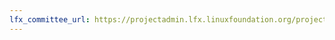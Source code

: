 ```yaml
---
lfx_committee_url: https://projectadmin.lfx.linuxfoundation.org/project/a092M00001LkQdtQAF/collaboration/committees/80d81cb9-9f18-40f4-aad8-42dcb9c39a37
---
```


